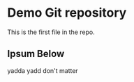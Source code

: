 # Demo Git repository

This is the first file in the repo.

## Ipsum Below

yadda yadd don't matter
